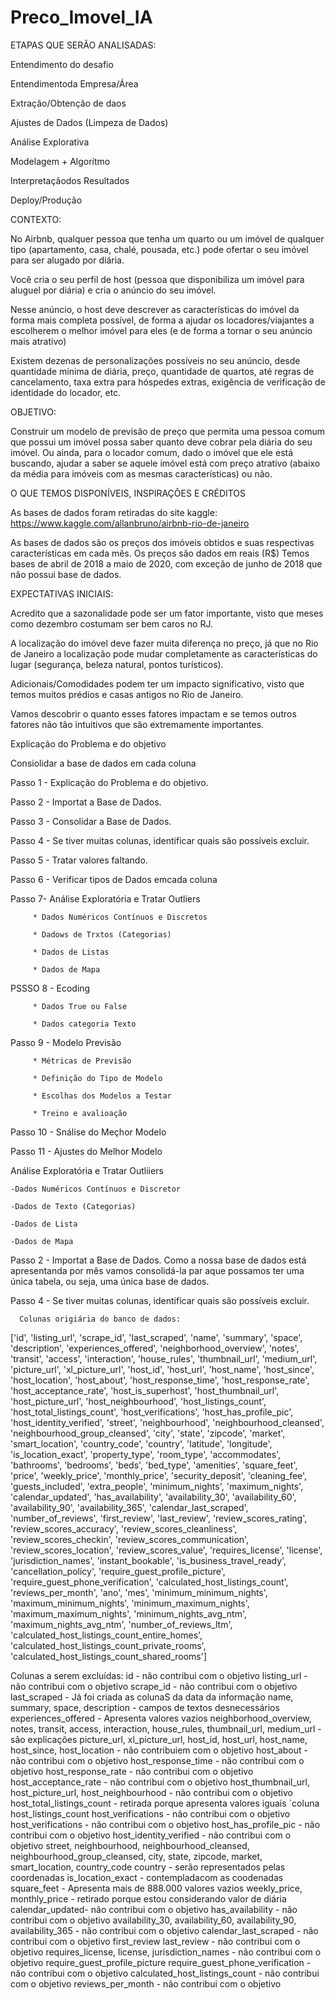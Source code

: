 # Preco_Imovel_IA
 ETAPAS QUE SERÃO ANALISADAS:

 Entendimento do desafio
 
  Entendimentoda Empresa/Área
 
 Extração/Obtenção de daos
 
 Ajustes de Dados (Limpeza de Dados)
 
 Análise Explorativa
 
 Modelagem + Algorítmo
 
 Interpretaçãodos Resultados
 
 Deploy/Produção

CONTEXTO:

No Airbnb, qualquer pessoa que tenha um quarto ou um imóvel de qualquer tipo (apartamento, casa, chalé, pousada, etc.) pode ofertar o seu imóvel para ser alugado por diária.

Você cria o seu perfil de host (pessoa que disponibiliza um imóvel para aluguel por diária) e cria o anúncio do seu imóvel.

Nesse anúncio, o host deve descrever as características do imóvel da forma mais completa possível, de forma a ajudar os locadores/viajantes a escolherem o melhor imóvel para eles (e de forma a tornar o seu anúncio mais atrativo)

Existem dezenas de personalizações possíveis no seu anúncio, desde quantidade mínima de diária, preço, quantidade de quartos, até regras de cancelamento, taxa extra para hóspedes extras, exigência de verificação de identidade do locador, etc.

OBJETIVO:

Construir um modelo de previsão de preço que permita uma pessoa comum que possui um imóvel possa saber quanto deve cobrar pela diária do seu imóvel.
Ou ainda, para o locador comum, dado o imóvel que ele está buscando, ajudar a saber se aquele imóvel está com preço atrativo (abaixo da média para imóveis com as mesmas características) ou não.


O QUE TEMOS DISPONÍVEIS, INSPIRAÇÕES E CRÉDITOS

As bases de dados foram retiradas do site kaggle: https://www.kaggle.com/allanbruno/airbnb-rio-de-janeiro

As bases de dados são os preços dos imóveis obtidos e suas respectivas características em cada mês.
Os preços são dados em reais (R$)
Temos bases de abril de 2018 a maio de 2020, com exceção de junho de 2018 que não possui base de dados.

EXPECTATIVAS INICIAIS:

Acredito que a sazonalidade pode ser um fator importante, visto que meses como dezembro costumam ser bem caros no RJ.

A localização do imóvel deve fazer muita diferença no preço, já que no Rio de Janeiro a localização pode mudar completamente as características do lugar (segurança, beleza natural, pontos turísticos).

Adicionais/Comodidades podem ter um impacto significativo, visto que temos muitos prédios e casas antigos no Rio de Janeiro.

Vamos descobrir o quanto esses fatores impactam e se temos outros fatores não tão intuitivos que são extremamente importantes.

Explicação do Problema e do objetivo

Consiolidar a base de dados em cada coluna

Passo 1 - Explicação do Problema e do objetivo.

Passo 2 - Importat  a Base de Dados.

Passo 3 - Consolidar a Base de Dados.

Passo 4 - Se tiver muitas colunas, identificar quais são possíveis excluir.

Passo 5 - Tratar valores faltando.

Passo 6 - Verificar tipos de Dados emcada coluna

Passo 7- Análise Exploratória e Tratar Outliers

         * Dados Numéricos Contínuos e Discretos
         
         * Dadows de Trxtos (Categorias)
         
         * Dados de Listas
         
         * Dados de Mapa
PSSSO 8 - Ecoding

         * Dados True ou False
         
         * Dados categoria Texto
         
Passo 9 - Modelo Previsão

         * Métricas de Previsão
         
         * Definição do Tipo de Modelo
         
         * Escolhas dos Modelos a Testar
         
         * Treino e avalioação
         
Passo 10 - Snálise do Meçhor Modelo

Passo 11 - Ajustes do Melhor Modelo

Análise Exploratória e Tratar Outliiers

    -Dados Numéricos Contínuos e Discretor
    
    -Dados de Texto (Categorias)
    
    -Dados de Lista
    
    -Dados de Mapa

Passo 2 - Importat  a Base de Dados.
     Como a nossa base de dados está apresentanda por mês vamos consolidá-la par aque possamos ter uma única tabela, ou seja, uma única base de dados.

Passo 4 - Se tiver muitas colunas, identificar quais são possíveis excluir.

      Colunas origiária do banco de dados:
['id', 'listing_url', 'scrape_id', 'last_scraped', 'name', 'summary', 'space', 'description', 'experiences_offered', 'neighborhood_overview', 'notes', 'transit', 'access', 'interaction', 'house_rules', 'thumbnail_url', 'medium_url', 'picture_url', 'xl_picture_url', 'host_id', 'host_url', 'host_name', 'host_since', 'host_location', 'host_about', 'host_response_time', 'host_response_rate', 'host_acceptance_rate', 'host_is_superhost', 'host_thumbnail_url', 'host_picture_url', 'host_neighbourhood', 'host_listings_count', 'host_total_listings_count', 'host_verifications', 'host_has_profile_pic', 'host_identity_verified', 'street', 'neighbourhood', 'neighbourhood_cleansed', 'neighbourhood_group_cleansed', 'city', 'state', 'zipcode', 'market', 'smart_location', 'country_code', 'country', 'latitude', 'longitude', 'is_location_exact', 'property_type', 'room_type', 'accommodates', 'bathrooms', 'bedrooms', 'beds', 'bed_type', 'amenities', 'square_feet', 'price', 'weekly_price', 'monthly_price', 'security_deposit', 'cleaning_fee', 'guests_included', 'extra_people', 'minimum_nights', 'maximum_nights', 'calendar_updated', 'has_availability', 'availability_30', 'availability_60', 'availability_90', 'availability_365', 'calendar_last_scraped', 'number_of_reviews', 'first_review', 'last_review', 'review_scores_rating', 'review_scores_accuracy', 'review_scores_cleanliness', 'review_scores_checkin', 'review_scores_communication', 'review_scores_location', 'review_scores_value', 'requires_license', 'license', 'jurisdiction_names', 'instant_bookable', 'is_business_travel_ready', 'cancellation_policy', 'require_guest_profile_picture', 'require_guest_phone_verification', 'calculated_host_listings_count', 'reviews_per_month', 'ano', 'mes', 'minimum_minimum_nights', 'maximum_minimum_nights', 'minimum_maximum_nights', 'maximum_maximum_nights', 'minimum_nights_avg_ntm', 'maximum_nights_avg_ntm', 'number_of_reviews_ltm', 'calculated_host_listings_count_entire_homes', 'calculated_host_listings_count_private_rooms', 'calculated_host_listings_count_shared_rooms']


Colunas a serem excluídas:
    id - não contribui com o objetivo
    listing_url -  não contribui com o objetivo
    scrape_id -  não contribui com o objetivo
    last_scraped - Já foi criada as colunaS da data da informação
    name, summary, space, description - campos de textos desnecessários
    experiences_offered - Apresenta valores vazios
    neighborhood_overview, notes, transit, access, interaction, house_rules, thumbnail_url, medium_url - são explicações
    picture_url, 	xl_picture_url,	host_id, 	host_url, 	host_name, host_since, host_location - não contribuiem com o objetivo
    host_about - não contribui com o objetivo
    host_response_time -  não contribui com o objetivo
    host_response_rate  -  não contribui com o objetivo
    host_acceptance_rate  -  não contribui com o objetivo
    host_thumbnail_url,	host_picture_url, host_neighbourhood  -  não contribui com o objetivo
    host_total_listings_count - retirada porque apresenta valores iguais `coluna host_listings_count
    host_verifications -  não contribui com o objetivo
    host_verifications -  não contribui com o objetivo
    host_has_profile_pic -  não contribui com o objetivo
    host_identity_verified -  não contribui com o objetivo
    street,	neighbourhood,	neighbourhood_cleansed,	neighbourhood_group_cleansed,	city,	state,	zipcode,	market,	smart_location,	country_code	country - serão representados pelas coordenadas
    is_location_exact - contempladacom as coodenadas
    square_feet - Apresenta mais de 888.000 valores vazios
    weekly_price,	monthly_price - retirado porque estou considerando valor de diária
    calendar_updated-  não contribui com o objetivo
    has_availability -  não contribui com o objetivo
    availability_30,	availability_60,	availability_90, availability_365  -  não contribui com o objetivo
    calendar_last_scraped -  não contribui com o objetivo
    first_review	last_review -  não contribui com o objetivo
    requires_license,	license,	jurisdiction_names -  não contribui com o objetivo
    require_guest_profile_picture	require_guest_phone_verification -  não contribui com o objetivo
    calculated_host_listings_count -  não contribui com o objetivo
    reviews_per_month -  não contribui com o objetivo

















